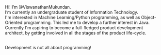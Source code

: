 Hi! I’m @ViswanathanMukundan.<br>
I’m currently an undergraduate student of Information Technology.<br>
I'm interested in Machine Learning/Python programming, as well as Object-Oriented programming. This led me to develop a further interest in Java.<br>
Currently I'm aspiring to become a full-fledged product development architect, by getting involved in all the stages of the product life-cycle.<br><br>

Development is not all about programming!



<!---
ViswanathanMukundan/ViswanathanMukundan is a ✨ special ✨ repository because its `README.md` (this file) appears on your GitHub profile.
You can click the Preview link to take a look at your changes.
--->
